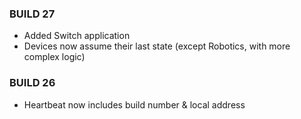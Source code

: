 ### BUILD 27
* Added Switch application
* Devices now assume their last state (except Robotics, with more complex logic)

### BUILD 26
* Heartbeat now includes build number & local address
